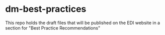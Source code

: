 # dm-best-practices

This repo holds the draft files that will be published on the EDI website in a section for "Best Practice Recommendations"
